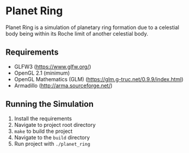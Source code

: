 # Planet Ring

Planet Ring is a simulation of planetary ring formation due to a celestial body being within its Roche limit of another celestial body.

## Requirements

- GLFW3 (https://www.glfw.org/)
- OpenGL 2.1 (minimum)
- OpenGL Mathematics (GLM) (https://glm.g-truc.net/0.9.9/index.html)
- Armadillo (http://arma.sourceforge.net/)

## Running the Simulation

1. Install the requirements
2. Navigate to project root directory
3. `make` to build the project
4. Navigate to the `build` directory
5. Run project with `./planet_ring`